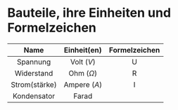 # Bauteile, ihre Einheiten und Formelzeichen

| Name | Einheit(en)| Formelzeichen |
| :--: | :---:      | :----:        |
|Spannung|Volt (*V*)|U|
|Widerstand|Ohm (*Ω*)|R|
|Strom(stärke)|Ampere (*A*)|I|
|Kondensator|Farad|